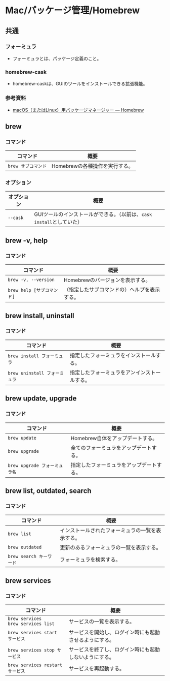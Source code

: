 # Mac/パッケージ管理/Homebrew

## 共通

### フォーミュラ

- フォーミュラとは、パッケージ定義のこと。

### homebrew-cask

- homebrew-caskは、GUIのツールをインストールできる拡張機能。

### 参考資料

- [macOS（またはLinux）用パッケージマネージャー — Homebrew](https://brew.sh/index_ja)

## brew

### コマンド

|コマンド|概要|
|---|---|
|`brew サブコマンド`|Homebrewの各種操作を実行する。|

### オプション

|オプション|概要|
|---|---|
|`--cask`|GUIツールのインストールができる。（以前は、`cask install`としていた）|

## brew -v, help

### コマンド

| コマンド                   | 概要                                         |
| -------------------------- | -------------------------------------------- |
| `brew -v, --version`       | Homebrewのバージョンを表示する。             |
| `brew help [サブコマンド]` | （指定したサブコマンドの）ヘルプを表示する。 |

## brew install, uninstall

### コマンド

| コマンド                      | 概要                                         |
| ----------------------------- | -------------------------------------------- |
| `brew install フォーミュラ`   | 指定したフォーミュラをインストールする。     |
| `brew uninstall フォーミュラ` | 指定したフォーミュラをアンインストールする。 |

## brew update, upgrade

### コマンド

| コマンド                      | 概要                                     |
| ----------------------------- | ---------------------------------------- |
| `brew update`                 | Homebrew自体をアップデートする。         |
| `brew upgrade`                | 全てのフォーミュラをアップデートする。   |
| `brew upgrade フォーミュラ名` | 指定したフォーミュラをアップデートする。 |

## brew list, outdated, search

### コマンド

| コマンド                 | 概要                                             |
| ------------------------ | ------------------------------------------------ |
| `brew list`              | インストールされたフォーミュラの一覧を表示する。 |
| `brew outdated`          | 更新のあるフォーミュラの一覧を表示する。         |
| `brew search キーワード` | フォーミュラを検索する。                         |

## brew services

### コマンド

| コマンド                                  | 概要                                                   |
| ----------------------------------------- | ------------------------------------------------------ |
| `brew services`<br />`brew services list` | サービスの一覧を表示する。                             |
| `brew services start サービス`            | サービスを開始し、ログイン時にも起動させるようにする。 |
| `brew services stop サービス`             | サービスを終了し、ログイン時にも起動しないようにする。 |
| `brew services restart サービス`          | サービスを再起動する。                                 |
